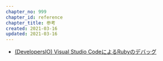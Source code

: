 ```yaml
---
chapter_no: 999
chapter_id: reference
chapter_title: 参考
created: 2021-03-16
updated: 2021-03-16
---
```

- [(DevelopersIO) Visual Studio CodeによるRubyのデバッグ](https://dev.classmethod.jp/articles/visual-studio-code-ruby-debug/)
